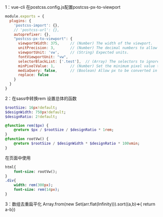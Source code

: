 
1：vue-cli 在postcss.config.js配置postcss-px-to-viewport  
```javascript
module.exports = {
  plugins: {
    'postcss-import': {},
    // 'postcss-url': {},
    autoprefixer: {},
    "postcss-px-to-viewport": {
      viewportWidth: 375,     // (Number) The width of the viewport.
      unitPrecision: 3,       // (Number) The decimal numbers to allow the REM units to grow to.
      viewportUnit: 'vw',     // (String) Expected units.
      fontViewportUnit: "vw",
      selectorBlackList: ['.test'],  // (Array) The selectors to ignore and leave as px.
      minPixelValue: 1,       // (Number) Set the minimum pixel value to replace.
      mediaQuery: false,      // (Boolean) Allow px to be converted in media queries.
      replace: false
    }
  }
}
```  
2：在sass中转换rem
设置总体的函数  
```sass
$rootSize: 16px!default;
$designWidth: 750px!default;
$designRatio: 2!default;

@function rem($px) {
    @return $px / $rootSize / $designRatio * 1rem;
}
@function rootVw() {
    @return $rootSize / $designWidth * $designRatio * 100vmin;
}
```
在页面中使用  
```sass
html{
    font-size: rootVw();
}
.div{
    width: rem(300px);
    font-size: rem(14px);
}
```   
3：数组去重扁平化
Array.from(new Set(arr.flat(Infinity))).sort((a,b)=>{ return a-b})
